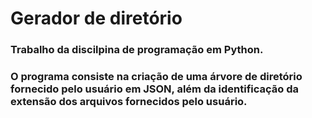 # Gerador de diretório

### Trabalho da discilpina de programação em Python. 
### O programa consiste na criação de uma árvore de diretório fornecido pelo usuário em JSON, além da identificação da extensão dos arquivos fornecidos pelo usuário.
